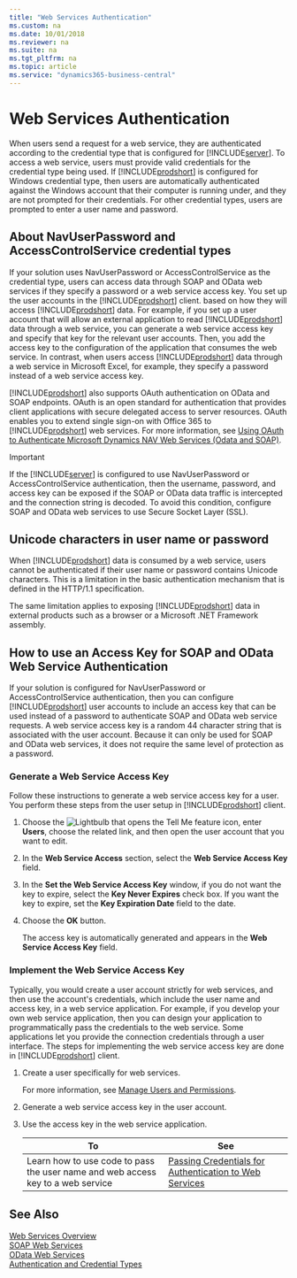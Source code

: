 ```yaml
---
title: "Web Services Authentication"
ms.custom: na
ms.date: 10/01/2018
ms.reviewer: na
ms.suite: na
ms.tgt_pltfrm: na
ms.topic: article
ms.service: "dynamics365-business-central"
---
```

# Web Services Authentication
When users send a request for a web service, they are authenticated according to the credential type that is configured for [!INCLUDE[server](../developer/includes/server.md)]. To access a web service, users must provide valid credentials for the credential type being used. If [!INCLUDE[prodshort](../developer/includes/prodshort.md)] is configured for Windows credential type, then users are automatically authenticated against the Windows account that their computer is running under, and they are not prompted for their credentials. For other credential types, users are prompted to enter a user name and password. 

## About NavUserPassword and AccessControlService credential types
  
If your solution uses NavUserPassword or AccessControlService as the credential type, users can access data through SOAP and OData web services if they specify a password or a web service access key. You set up the user accounts in the [!INCLUDE[prodshort](../developer/includes/prodshort.md)] client. based on how they will access [!INCLUDE[prodshort](../developer/includes/prodshort.md)] data. For example, if you set up a user account that will allow an external application to read [!INCLUDE[prodshort](../developer/includes/prodshort.md)] data through a web service, you can generate a web service access key and specify that key for the relevant user accounts. Then, you add the access key to the configuration of the application that consumes the web service. In contrast, when users access [!INCLUDE[prodshort](../developer/includes/prodshort.md)] data through a web service in Microsoft Excel, for example, they specify a password instead of a web service access key.  
  
[!INCLUDE[prodshort](../developer/includes/prodshort.md)] also supports OAuth authentication on OData and SOAP endpoints. OAuth is an open standard for authentication that provides client applications with secure delegated access to server resources. OAuth enables you to extend single sign-on with Office 365 to [!INCLUDE[prodshort](../developer/includes/prodshort.md)] web services. For more information, see [Using OAuth to Authenticate Microsoft Dynamics NAV Web Services \(Odata and SOAP\)](http://go.microsoft.com/fwlink/?LinkID=510894).  
  
  
> [!IMPORTANT] 
>  If the [!INCLUDE[server](../developer/includes/server.md)] is configured to use NavUserPassword or AccessControlService authentication, then the username, password, and access key can be exposed if the SOAP or OData data traffic is intercepted and the connection string is decoded. To avoid this condition, configure SOAP and OData web services to use Secure Socket Layer \(SSL\). 
  
## Unicode characters in user name or password  
When [!INCLUDE[prodshort](../developer/includes/prodshort.md)] data is consumed by a web service, users cannot be authenticated if their user name or password contains Unicode characters. This is a limitation in the basic authentication mechanism that is defined in the HTTP/1.1 specification.  
  
The same limitation applies to exposing [!INCLUDE[prodshort](../developer/includes/prodshort.md)] data in external products such as a browser or a Microsoft .NET Framework assembly.

## How to use an Access Key for SOAP and OData Web Service Authentication

If your solution is configured for NavUserPassword or AccessControlService authentication, then you can configure [!INCLUDE[prodshort](../developer/includes/prodshort.md)] user accounts to include an access key that can be used instead of a password to authenticate SOAP and OData web service requests. A web service access key is a random 44 character string that is associated with the user account. Because it can only be used for SOAP and OData web services, it does not require the same level of protection as a password.  
  
### Generate a Web Service Access Key
  
Follow these instructions to generate a web service access key for a user. You perform these steps from the user setup in [!INCLUDE[prodshort](../developer/includes/prodshort.md)] client.

1.  Choose the ![Lightbulb that opens the Tell Me feature](../media/search_small.png "Tell me what you want to do") icon, enter **Users**, choose the related link, and then open the user account that you want to edit.   
  
3.  In the **Web Service Access** section, select the **Web Service Access Key** field.  
  
4.  In the **Set the Web Service Access Key** window, if you do not want the key to expire, select the **Key Never Expires** check box. If you want the key to expire, set the **Key Expiration Date** field to the date.  
  
5.  Choose the **OK** button.  
  
    The access key is automatically generated and appears in the **Web Service Access Key** field.  
  
### Implement the Web Service Access Key  
Typically, you would create a user account strictly for web services, and then use the account's credentials, which include the user name and access key, in a web service application. For example, if you develop your own web service application, then you can design your application to programmatically pass the credentials to the web service. Some applications let you provide the connection credentials through a user interface. The steps for implementing the web service access key are done in [!INCLUDE[prodshort](../developer/includes/prodshort.md)] client.  

  
1.  Create a user specifically for web services.  
  
    For more information, see [Manage Users and Permissions](https://docs.microsoft.com/en-us/dynamics365/business-central/ui-how-users-permissions).  
  
2.  Generate a web service access key in the user account.  
  
3.  Use the access key in the web service application.  
  
    |To|See|  
    |--------|---------|  
    |Learn how to use code to pass the user name and web access key to a web service|[Passing Credentials for Authentication to Web Services](http://go.microsoft.com/fwlink/?LinkID=259554)|    
  
## See Also   
 [Web Services Overview](web-services.md)   
 [SOAP Web Services](SOAP-Web-Services.md)   
 [OData Web Services](OData-Web-Services.md)   
 [Authentication and Credential Types](../administration/users-credential-types.md)